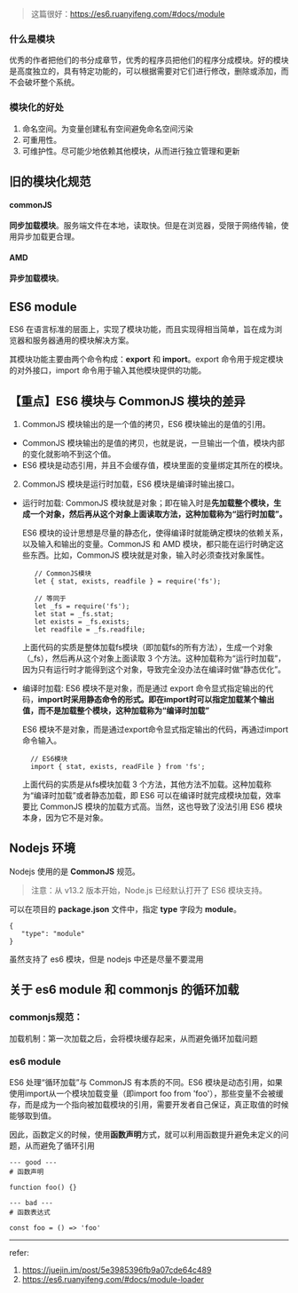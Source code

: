 
> 这篇很好：https://es6.ruanyifeng.com/#docs/module

### 什么是模块

优秀的作者把他们的书分成章节，优秀的程序员把他们的程序分成模块。好的模块是高度独立的，具有特定功能的，可以根据需要对它们进行修改，删除或添加，而不会破坏整个系统。

### 模块化的好处

1. 命名空间。为变量创建私有空间避免命名空间污染
2. 可重用性。
3. 可维护性。尽可能少地依赖其他模块，从而进行独立管理和更新

## 旧的模块化规范

#### commonJS

**同步加载模块**。服务端文件在本地，读取快。但是在浏览器，受限于网络传输，使用异步加载更合理。

#### AMD

**异步加载模块**。

## ES6 module

ES6 在语言标准的层面上，实现了模块功能，而且实现得相当简单，旨在成为浏览器和服务器通用的模块解决方案。

其模块功能主要由两个命令构成：**export** 和 **import**。export 命令用于规定模块的对外接口，import 命令用于输入其他模块提供的功能。

## 【重点】ES6 模块与 CommonJS 模块的差异

1. CommonJS 模块输出的是一个值的拷贝，ES6 模块输出的是值的引用。
  - CommonJS 模块输出的是值的拷贝，也就是说，一旦输出一个值，模块内部的变化就影响不到这个值。
  - ES6 模块是动态引用，并且不会缓存值，模块里面的变量绑定其所在的模块。

2. CommonJS 模块是运行时加载，ES6 模块是编译时输出接口。
  - 运行时加载: CommonJS 模块就是对象；即在输入时是**先加载整个模块，生成一个对象，然后再从这个对象上面读取方法，这种加载称为“运行时加载”。**

    ES6 模块的设计思想是尽量的静态化，使得编译时就能确定模块的依赖关系，以及输入和输出的变量。CommonJS 和 AMD 模块，都只能在运行时确定这些东西。比如，CommonJS 模块就是对象，输入时必须查找对象属性。
    
    ```
       // CommonJS模块
       let { stat, exists, readfile } = require('fs');

       // 等同于
       let _fs = require('fs');
       let stat = _fs.stat;
       let exists = _fs.exists;
       let readfile = _fs.readfile;  
    ```

    上面代码的实质是整体加载fs模块（即加载fs的所有方法），生成一个对象（_fs），然后再从这个对象上面读取 3 个方法。这种加载称为“运行时加载”，因为只有运行时才能得到这个对象，导致完全没办法在编译时做“静态优化”。

  - 编译时加载: ES6 模块不是对象，而是通过 export 命令显式指定输出的代码，**import时采用静态命令的形式。即在import时可以指定加载某个输出值，而不是加载整个模块，这种加载称为“编译时加载”**

    ES6 模块不是对象，而是通过export命令显式指定输出的代码，再通过import命令输入。

    ```
      // ES6模块
      import { stat, exists, readFile } from 'fs';
    ```

    上面代码的实质是从fs模块加载 3 个方法，其他方法不加载。这种加载称为“编译时加载”或者静态加载，即 ES6 可以在编译时就完成模块加载，效率要比 CommonJS 模块的加载方式高。当然，这也导致了没法引用 ES6 模块本身，因为它不是对象。

## Nodejs 环境

Nodejs 使用的是 **CommonJS** 规范。

> 注意：从 v13.2 版本开始，Node.js 已经默认打开了 ES6 模块支持。


可以在项目的 **package.json** 文件中，指定 **type** 字段为 **module**。

```
{
   "type": "module"
}
```

虽然支持了 es6 模块，但是 nodejs 中还是尽量不要混用

## 关于 es6 module 和 commonjs 的循环加载

### commonjs规范：

加载机制：第一次加载之后，会将模块缓存起来，从而避免循环加载问题

### es6 module

ES6 处理“循环加载”与 CommonJS 有本质的不同。ES6 模块是动态引用，如果使用import从一个模块加载变量（即import foo from 'foo'），那些变量不会被缓存，而是成为一个指向被加载模块的引用，需要开发者自己保证，真正取值的时候能够取到值。

因此，函数定义的时候，使用**函数声明**方式，就可以利用函数提升避免未定义的问题，从而避免了循环引用

```
--- good ---
# 函数声明

function foo() {}

--- bad ---
# 函数表达式

const foo = () => 'foo'

```

---

refer: 
1. https://juejin.im/post/5e3985396fb9a07cde64c489
2. https://es6.ruanyifeng.com/#docs/module-loader